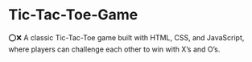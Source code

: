 # Tic-Tac-Toe-Game
⭕❌ A classic Tic-Tac-Toe game built with HTML, CSS, and JavaScript, where players can challenge each other to win with X’s and O’s.
